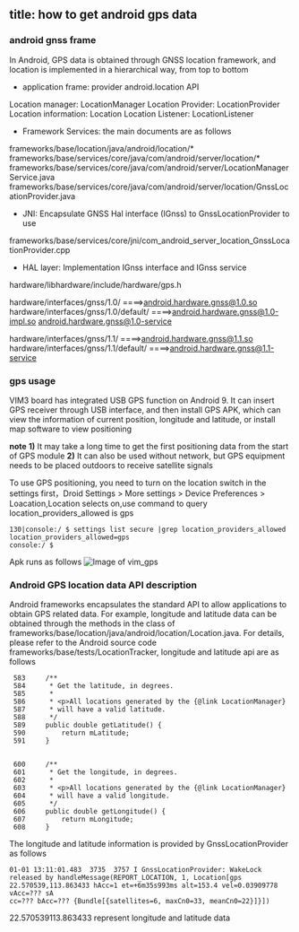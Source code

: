 title: how to get android gps data
---
### android gnss frame
In Android, GPS data is obtained through GNSS location framework, and location is implemented in a hierarchical way, from top to bottom
- application frame: provider android.location API

Location manager: LocationManager
Location Provider: LocationProvider
Location information: Location
Location Listener: LocationListener

- Framework Services: the main documents are as follows

frameworks/base/location/java/android/location/*
frameworks/base/services/core/java/com/android/server/location/*
frameworks/base/services/core/java/com/android/server/LocationManagerService.java
frameworks/base/services/core/java/com/android/server/location/GnssLocationProvider.java

- JNI: Encapsulate GNSS Hal interface (IGnss) to GnssLocationProvider to use

frameworks/base/services/core/jni/com_android_server_location_GnssLocationProvider.cpp

- HAL layer: Implementation IGnss interface and IGnss service

hardware/libhardware/include/hardware/gps.h

hardware/interfaces/gnss/1.0/                        ====>android.hardware.gnss@1.0.so
hardware/interfaces/gnss/1.0/default/         ====>android.hardware.gnss@1.0-impl.so  android.hardware.gnss@1.0-service

hardware/interfaces/gnss/1.1/                        ====>android.hardware.gnss@1.1.so
hardware/interfaces/gnss/1.1/default/         ====>android.hardware.gnss@1.1-service


### gps usage
VIM3 board has integrated USB GPS function on Android 9. It can insert GPS receiver through USB interface, and then install GPS APK, which can view the information of current position, longitude and latitude, or install map software to view positioning

**note** 
**1)** It may take a long time to get the first positioning data from the start of GPS module
**2)** It can also be used without network, but GPS equipment needs to be placed outdoors to receive satellite signals

To use GPS positioning, you need to turn on the location switch in the settings first，Droid Settings > More settings > Device Preferences > Loacation,Location selects on,use command to query location_providers_allowed is gps 
```shell
130|console:/ $ settings list secure |grep location_providers_allowed          
location_providers_allowed=gps
console:/ $ 
```
Apk runs as follows
![Image of vim_gps](/android/images/vim3/gps.png)

### Android GPS location data API description
Android frameworks encapsulates the standard API to allow applications to obtain GPS related data. For example, longitude and latitude data can be obtained through the methods in the class of frameworks/base/location/java/android/location/Location.java. For details, please refer to the Android source code frameworks/base/tests/LocationTracker, longitude and latitude api are as follows
```shell
 583     /**
 584      * Get the latitude, in degrees.
 585      *
 586      * <p>All locations generated by the {@link LocationManager}
 587      * will have a valid latitude.
 588      */
 589     public double getLatitude() {
 590         return mLatitude;
 591     }


 600     /**
 601      * Get the longitude, in degrees.
 602      *
 603      * <p>All locations generated by the {@link LocationManager}
 604      * will have a valid longitude.
 605      */
 606     public double getLongitude() {
 607         return mLongitude;
 608     }

```
The longitude and latitude information is provided by GnssLocationProvider as follows
```shell
01-01 13:11:01.483  3735  3757 I GnssLocationProvider: WakeLock released by handleMessage(REPORT_LOCATION, 1, Location[gps 22.570539,113.863433 hAcc=1 et=+6m35s993ms alt=153.4 vel=0.03909778 vAcc=??? sA
cc=??? bAcc=??? {Bundle[{satellites=6, maxCn0=33, meanCn0=22}]}])
```
22.570539113.863433 represent longitude and latitude data 

